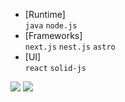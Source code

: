 - [Runtime]\
  `java` `node.js`
- [Frameworks]\
  `next.js` `nest.js` `astro`
- [UI]\
  `react` `solid-js`

<a href="https://medium.com/@gyuc219"><img src="https://img.shields.io/badge/Medium-12100E?style=for-the-badge&logo=medium&logoColor=white"/></a>
<a href="https://lee-gyu.github.io/"><img src="https://img.shields.io/badge/My Profile-262626?style=for-the-badge"/></a>
